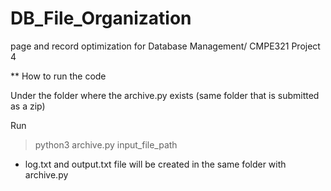 # DB_File_Organization
page and record optimization for Database Management/ CMPE321 Project 4

** How to run the code 

Under the folder where the archive.py exists (same folder that is submitted as a zip)

Run 

> python3 archive.py input_file_path

* log.txt and output.txt file will be created in the same folder with archive.py 


